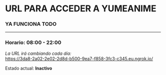 # URL PARA ACCEDER A YUMEANIME

### YA FUNCIONA TODO
---

### Horario: 08:00 - 22:00

*La URL irá cambiando cada día:*  
https://3da8-2a02-2e02-2d8d-b500-9ea7-f858-3fc3-c345.eu.ngrok.io/

Estado actual: **Inactivo**
